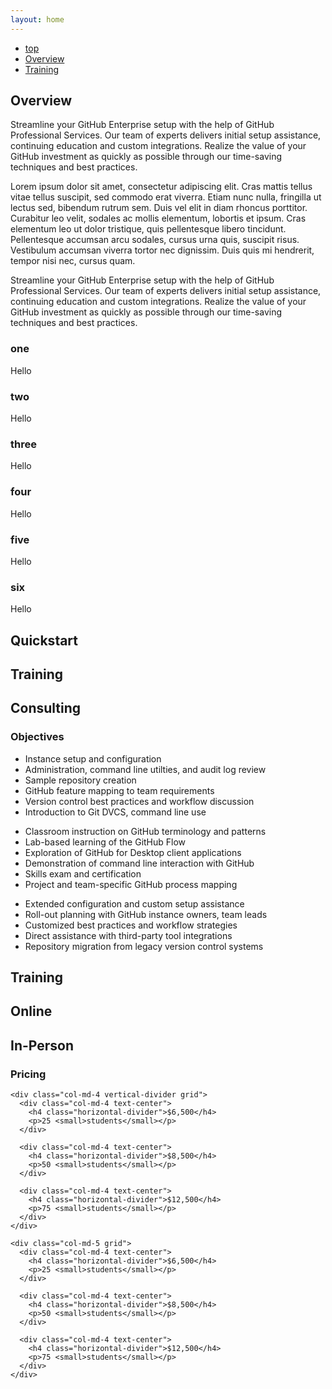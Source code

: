 ```yaml
---
layout: home
---
```


<div id="sub-nav" class="sub-nav" data-spy="affix" data-offset-top="400">
  <ul class="nav filter-list text-center">
    <li><a href="#top" class="active filter-item hidden">top</a></li>
    <li><a href="#overview" class="filter-item">Overview</a></li>
    <li><a href="#training" class="filter-item">Training</a></li>
  </ul>
</div>


<div class="container">
  <h2 id="overview">Overview</h2>
  <p>Streamline your GitHub Enterprise setup with the help of GitHub Professional Services. Our team of experts delivers initial setup assistance, continuing education and custom integrations. Realize the value of your GitHub investment as quickly as possible through our time-saving techniques and best practices.</p>

  <p>Lorem ipsum dolor sit amet, consectetur adipiscing elit. Cras mattis tellus vitae tellus suscipit, sed commodo erat viverra. Etiam nunc nulla, fringilla ut lectus sed, bibendum rutrum sem. Duis vel elit in diam rhoncus porttitor. Curabitur leo velit, sodales ac mollis elementum, lobortis et ipsum. Cras elementum leo ut dolor tristique, quis pellentesque libero tincidunt. Pellentesque accumsan arcu sodales, cursus urna quis, suscipit risus. Vestibulum accumsan viverra tortor nec dignissim. Duis quis mi hendrerit, tempor nisi nec, cursus quam.</p>
</div>

<div class="row container-dim">
  <div class="container">
    <div class="col-md-1"></div>
    <div class="col-md-10">
      <p>Streamline your GitHub Enterprise setup with the help of GitHub Professional Services. Our team of experts delivers initial setup assistance, continuing education and custom integrations. Realize the value of your GitHub investment as quickly as possible through our time-saving techniques and best practices.</p>
    </div>
    <div class="col-md-1"></div>
  </div>
</div>

<div class="container">

  <div class="row back-and-forth">
    <!-- <div class="col-md-6"> -->
      <h3>one</h3>
      <p>Hello</p>
    <!-- </div> -->
  </div>

  <div class="row back-and-forth">
    <!-- <div class="col-md-6"> -->
      <h3>two</h3>
      <p>Hello</p>
    <!-- </div> -->
  </div>

  <div class="row back-and-forth">
    <!-- <div class="col-md-6"> -->
      <h3>three</h3>
      <p>Hello</p>
    <!-- </div> -->
  </div>

  <div class="row back-and-forth">
    <!-- <div class="col-md-6"> -->
      <h3>four</h3>
      <p>Hello</p>
    <!-- </div> -->
  </div>

  <div class="row back-and-forth">
    <!-- <div class="col-md-6"> -->
      <h3>five</h3>
      <p>Hello</p>
    <!-- </div> -->
  </div>

  <div class="row back-and-forth">
    <!-- <div class="col-md-6"> -->
      <h3>six</h3>
      <p>Hello</p>
    <!-- </div> -->
  </div>

</div>


<div class="container proserv">


  <div class="row">
    <div class="col-md-3"></div>
    <div class="col-md-3"><h2>Quickstart</h2></div>
    <div class="col-md-3"><h2>Training</h2></div>
    <div class="col-md-3"><h2>Consulting</h2></div>
  </div>

  <div class="row horizontal-divider">
    <div class="col-md-3">
      <h3>Objectives</h3>
    </div>
    <div class="col-md-3">
      <ul>
        <li>Instance setup and configuration</li>
        <li>Administration, command line utilties, and audit log review</li>
        <li>Sample repository creation</li>
        <li>GitHub feature mapping to team requirements</li>
        <li>Version control best practices and workflow discussion</li>
        <li>Introduction to Git DVCS, command line use</li>
      </ul>
    </div>
    <div class="col-md-3">
      <ul>
        <li>Classroom instruction on GitHub terminology and patterns</li>
        <li>Lab-based learning of the GitHub Flow</li>
        <li>Exploration of GitHub for Desktop client applications</li>
        <li>Demonstration of command line interaction with GitHub</li>
        <li>Skills exam and certification</li>
        <li>Project and team-specific GitHub process mapping</li>
      </ul>
    </div>
    <div class="col-md-3">
      <ul>
        <li>Extended configuration and custom setup assistance</li>
        <li>Roll-out planning with GitHub instance owners, team leads</li>
        <li>Customized best practices and workflow strategies</li>
        <li>Direct assistance with third-party tool integrations</li>
        <li>Repository migration from legacy version control systems</li>
      </ul>
    </div>
  </div>
</div>


<div class="container training">
  <h2 id="training">Training</h2>

  <div class="row">
    <div class="col-md-3"></div>
    <div class="col-md-4"><h2>Online</h2></div>
    <div class="col-md-5"><h2>In-Person</h2></div>
  </div>

  <div class="row">
    <div class="col-md-3">
      <h3>Pricing</h3>
    </div>

    <div class="col-md-4 vertical-divider grid">
      <div class="col-md-4 text-center">
        <h4 class="horizontal-divider">$6,500</h4>
        <p>25 <small>students</small></p>
      </div>

      <div class="col-md-4 text-center">
        <h4 class="horizontal-divider">$8,500</h4>
        <p>50 <small>students</small></p>
      </div>

      <div class="col-md-4 text-center">
        <h4 class="horizontal-divider">$12,500</h4>
        <p>75 <small>students</small></p>
      </div>
    </div>

    <div class="col-md-5 grid">
      <div class="col-md-4 text-center">
        <h4 class="horizontal-divider">$6,500</h4>
        <p>25 <small>students</small></p>
      </div>

      <div class="col-md-4 text-center">
        <h4 class="horizontal-divider">$8,500</h4>
        <p>50 <small>students</small></p>
      </div>

      <div class="col-md-4 text-center">
        <h4 class="horizontal-divider">$12,500</h4>
        <p>75 <small>students</small></p>
      </div>
    </div>
  </div>
</div>

